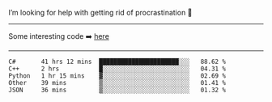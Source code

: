 I’m looking for help with getting rid of procrastination 🤔

-----

Some interesting code :arrow_right: [here](https://github.com/zhen8838/playground)

-----

<!--START_SECTION:waka-->
```text
C#       41 hrs 12 mins  ██████████████████████░░░   88.62 % 
C++      2 hrs           █░░░░░░░░░░░░░░░░░░░░░░░░   04.31 % 
Python   1 hr 15 mins    ▓░░░░░░░░░░░░░░░░░░░░░░░░   02.69 % 
Other    39 mins         ▒░░░░░░░░░░░░░░░░░░░░░░░░   01.41 % 
JSON     36 mins         ▒░░░░░░░░░░░░░░░░░░░░░░░░   01.32 % 
```
<!--END_SECTION:waka-->

<!--
**zhen8838/zhen8838** is a ✨ _special_ ✨ repository because its `README.md` (this file) appears on your GitHub profile.

Here are some ideas to get you started:

- 🔭 I’m currently working on ...
- 🌱 I’m currently learning ...
- 👯 I’m looking to collaborate on ...
 ...
- 💬 Ask me about ...
- 📫 How to reach me: ...
- 😄 Pronouns: ...
- ⚡ Fun fact: ...
-->

